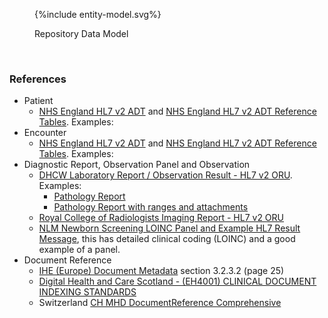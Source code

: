 
<figure>
{%include entity-model.svg%}
<p id="fX.X.X.X-X" class="figureTitle">Repository Data Model</p>
</figure>
<br clear="all">

### References

- Patient 
  - [NHS England HL7 v2 ADT](HSCIC-ITK-HL7-V2-Message-Specifications.pdf) and [NHS England HL7 v2 ADT Reference Tables](HSCIC-ITK-HL7-V2-Reference-Tables.pdf). Examples:
- Encounter
  - [NHS England HL7 v2 ADT](HSCIC-ITK-HL7-V2-Message-Specifications.pdf) and [NHS England HL7 v2 ADT Reference Tables](HSCIC-ITK-HL7-V2-Reference-Tables.pdf). Examples:
- Diagnostic Report, Observation Panel and Observation
  - [DHCW Laboratory Report / Observation Result  - HL7 v2 ORU](DHCW-HL7v25-ORUR01-Specification.pdf). Examples:
    - [Pathology Report](DHCW-Example-Pathology-Report-HL7v2ORU.txt)
    - [Pathology Report with ranges and attachments](DHCW-Example-PathologyReport-withAttachementsAndRanges-HL7v2ORU.txt)
  - [Royal College of Radiologists Imaging Report - HL7 v2 ORU](https://www.rcr.ac.uk/media/wwtp2mif/rcr-publications_radiology-reporting-networks-understanding-the-technical-options_march-2022.pdf)
  - [NLM Newborn Screening LOINC Panel and Example HL7 Result Message](https://lhncbc.nlm.nih.gov/newbornscreeningcodes/nb/sc/constructingNBSHL7messages.html), this has detailed clinical coding (LOINC) and a good example of a panel.
- Document Reference
  - [IHE (Europe) Document Metadata](https://www.ihe-europe.net/sites/default/files/2017-11/IHE_ITI_XDS_Metadata_Guidelines_v1.0.pdf) section 3.2.3.2 (page 25)
  - [Digital Health and Care Scotland - (EH4001) CLINICAL DOCUMENT INDEXING STANDARDS ](https://www.digihealthcare.scot/app/uploads/2024/05/CDI-Standard-V4.5-FINAL.pdf)
  - Switzerland [CH MHD DocumentReference Comprehensive](https://build.fhir.org/ig/ehealthsuisse/ch-epr-fhir/StructureDefinition-ch-mhd-documentreference-comprehensive.html)

